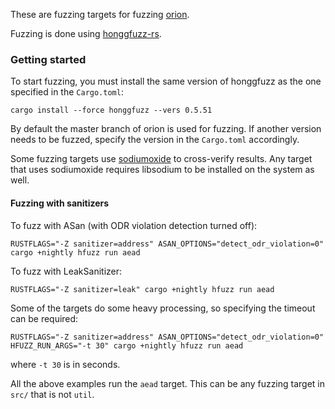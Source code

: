 These are fuzzing targets for fuzzing [orion](https://github.com/brycx/orion).

Fuzzing is done using [honggfuzz-rs](https://github.com/rust-fuzz/honggfuzz-rs).

### Getting started

To start fuzzing, you must install the same version of honggfuzz as the one  specified in the `Cargo.toml`:

```
cargo install --force honggfuzz --vers 0.5.51
```

By default the master branch of orion is used for fuzzing. If another version needs to be fuzzed, specify the version
in the `Cargo.toml` accordingly.

Some fuzzing targets use [sodiumoxide](https://github.com/sodiumoxide/sodiumoxide) to cross-verify results. Any target 
that uses sodiumoxide requires libsodium to be installed on the system as well.


#### Fuzzing with sanitizers
To fuzz with ASan (with ODR violation detection turned off):

```
RUSTFLAGS="-Z sanitizer=address" ASAN_OPTIONS="detect_odr_violation=0" cargo +nightly hfuzz run aead
```

To fuzz with LeakSanitizer:

```
RUSTFLAGS="-Z sanitizer=leak" cargo +nightly hfuzz run aead
```

Some of the targets do some heavy processing, so specifying the timeout can be required:

```
RUSTFLAGS="-Z sanitizer=address" ASAN_OPTIONS="detect_odr_violation=0" HFUZZ_RUN_ARGS="-t 30" cargo +nightly hfuzz run aead
```

where `-t 30` is in seconds.

All the above examples run the `aead` target. This can be any fuzzing target in `src/` that is not `util`.